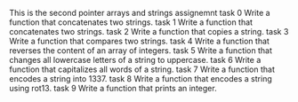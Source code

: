 This is the second pointer arrays and strings assignemnt
task 0 Write a function that concatenates two strings.
task 1 Write a function that concatenates two strings.
task 2 Write a function that copies a string.
task 3 Write a function that compares two strings.
task 4 Write a function that reverses the content of an array of integers.
task 5 Write a function that changes all lowercase letters of a string to uppercase.
task 6 Write a function that capitalizes all words of a string.
task 7 Write a function that encodes a string into 1337.
task 8 Write a function that encodes a string using rot13.
task 9 Write a function that prints an integer.
